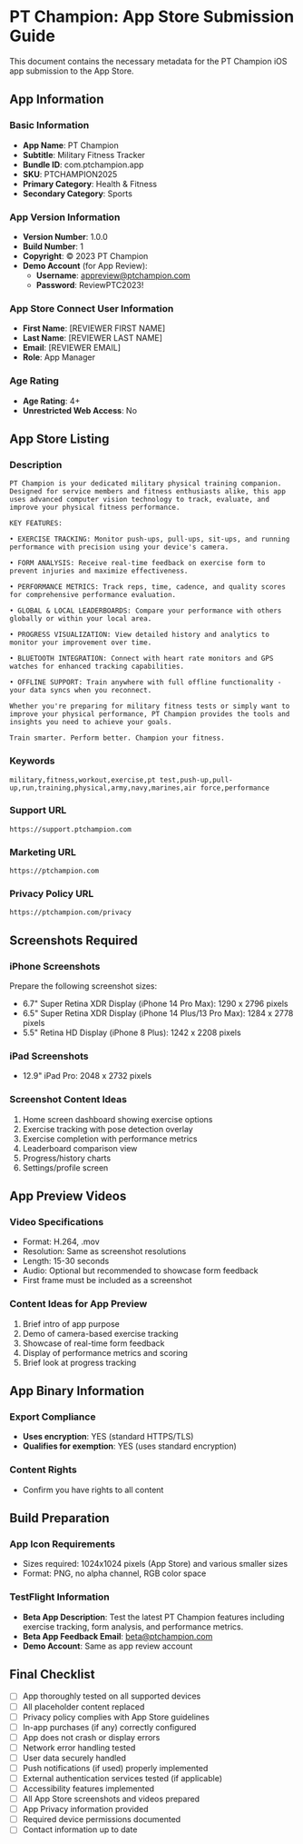 # PT Champion: App Store Submission Guide

This document contains the necessary metadata for the PT Champion iOS app submission to the App Store.

## App Information

### Basic Information

- **App Name**: PT Champion
- **Subtitle**: Military Fitness Tracker
- **Bundle ID**: com.ptchampion.app
- **SKU**: PTCHAMPION2025
- **Primary Category**: Health & Fitness
- **Secondary Category**: Sports

### App Version Information

- **Version Number**: 1.0.0
- **Build Number**: 1
- **Copyright**: © 2023 PT Champion
- **Demo Account** (for App Review): 
  - **Username**: appreview@ptchampion.com
  - **Password**: ReviewPTC2023!

### App Store Connect User Information

- **First Name**: [REVIEWER FIRST NAME]
- **Last Name**: [REVIEWER LAST NAME]
- **Email**: [REVIEWER EMAIL]
- **Role**: App Manager

### Age Rating

- **Age Rating**: 4+
- **Unrestricted Web Access**: No

## App Store Listing

### Description

```
PT Champion is your dedicated military physical training companion. Designed for service members and fitness enthusiasts alike, this app uses advanced computer vision technology to track, evaluate, and improve your physical fitness performance.

KEY FEATURES:

• EXERCISE TRACKING: Monitor push-ups, pull-ups, sit-ups, and running performance with precision using your device's camera.

• FORM ANALYSIS: Receive real-time feedback on exercise form to prevent injuries and maximize effectiveness.

• PERFORMANCE METRICS: Track reps, time, cadence, and quality scores for comprehensive performance evaluation.

• GLOBAL & LOCAL LEADERBOARDS: Compare your performance with others globally or within your local area.

• PROGRESS VISUALIZATION: View detailed history and analytics to monitor your improvement over time.

• BLUETOOTH INTEGRATION: Connect with heart rate monitors and GPS watches for enhanced tracking capabilities.

• OFFLINE SUPPORT: Train anywhere with full offline functionality - your data syncs when you reconnect.

Whether you're preparing for military fitness tests or simply want to improve your physical performance, PT Champion provides the tools and insights you need to achieve your goals.

Train smarter. Perform better. Champion your fitness.
```

### Keywords

```
military,fitness,workout,exercise,pt test,push-up,pull-up,run,training,physical,army,navy,marines,air force,performance
```

### Support URL
```
https://support.ptchampion.com
```

### Marketing URL
```
https://ptchampion.com
```

### Privacy Policy URL
```
https://ptchampion.com/privacy
```

## Screenshots Required

### iPhone Screenshots
Prepare the following screenshot sizes:
- 6.7" Super Retina XDR Display (iPhone 14 Pro Max): 1290 x 2796 pixels
- 6.5" Super Retina XDR Display (iPhone 14 Plus/13 Pro Max): 1284 x 2778 pixels
- 5.5" Retina HD Display (iPhone 8 Plus): 1242 x 2208 pixels

### iPad Screenshots
- 12.9" iPad Pro: 2048 x 2732 pixels

### Screenshot Content Ideas
1. Home screen dashboard showing exercise options
2. Exercise tracking with pose detection overlay
3. Exercise completion with performance metrics
4. Leaderboard comparison view
5. Progress/history charts
6. Settings/profile screen

## App Preview Videos

### Video Specifications
- Format: H.264, .mov
- Resolution: Same as screenshot resolutions
- Length: 15-30 seconds
- Audio: Optional but recommended to showcase form feedback
- First frame must be included as a screenshot

### Content Ideas for App Preview
1. Brief intro of app purpose
2. Demo of camera-based exercise tracking
3. Showcase of real-time form feedback
4. Display of performance metrics and scoring
5. Brief look at progress tracking

## App Binary Information

### Export Compliance
- **Uses encryption**: YES (standard HTTPS/TLS)
- **Qualifies for exemption**: YES (uses standard encryption)

### Content Rights
- Confirm you have rights to all content

## Build Preparation

### App Icon Requirements
- Sizes required: 1024x1024 pixels (App Store) and various smaller sizes
- Format: PNG, no alpha channel, RGB color space

### TestFlight Information
- **Beta App Description**: Test the latest PT Champion features including exercise tracking, form analysis, and performance metrics.
- **Beta App Feedback Email**: beta@ptchampion.com
- **Demo Account**: Same as app review account

## Final Checklist

- [ ] App thoroughly tested on all supported devices
- [ ] All placeholder content replaced
- [ ] Privacy policy complies with App Store guidelines
- [ ] In-app purchases (if any) correctly configured
- [ ] App does not crash or display errors
- [ ] Network error handling tested
- [ ] User data securely handled
- [ ] Push notifications (if used) properly implemented
- [ ] External authentication services tested (if applicable)
- [ ] Accessibility features implemented
- [ ] All App Store screenshots and videos prepared
- [ ] App Privacy information provided
- [ ] Required device permissions documented
- [ ] Contact information up to date 